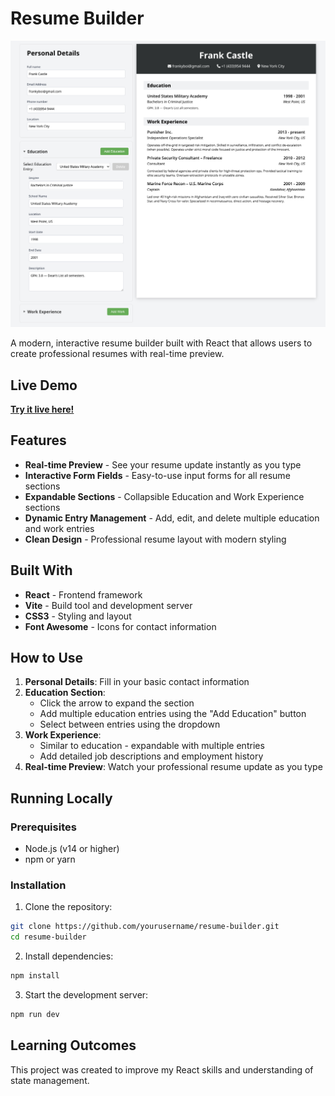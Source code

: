 # Resume Builder

![Resume Builder Preview](src/assets/preview-resume-builder.png)

A modern, interactive resume builder built with React that allows users to create professional resumes with real-time preview.

## Live Demo

**<a href="https://resume-builder-mocha-two.vercel.app/" target="_blank">Try it live here!</a>**

## Features

- **Real-time Preview** - See your resume update instantly as you type
- **Interactive Form Fields** - Easy-to-use input forms for all resume sections
- **Expandable Sections** - Collapsible Education and Work Experience sections
- **Dynamic Entry Management** - Add, edit, and delete multiple education and work entries
- **Clean Design** - Professional resume layout with modern styling

## Built With

- **React** - Frontend framework
- **Vite** - Build tool and development server
- **CSS3** - Styling and layout
- **Font Awesome** - Icons for contact information

## How to Use

1. **Personal Details**: Fill in your basic contact information
2. **Education Section**: 
   - Click the arrow to expand the section
   - Add multiple education entries using the "Add Education" button
   - Select between entries using the dropdown
3. **Work Experience**: 
   - Similar to education - expandable with multiple entries
   - Add detailed job descriptions and employment history
4. **Real-time Preview**: Watch your professional resume update as you type

## Running Locally

### Prerequisites
- Node.js (v14 or higher)
- npm or yarn

### Installation

1. Clone the repository:
```bash
git clone https://github.com/yourusername/resume-builder.git
cd resume-builder
```

2. Install dependencies:
```bash
npm install
```

3. Start the development server:
```bash
npm run dev
```

## Learning Outcomes

This project was created to improve my React skills and understanding of state management.

